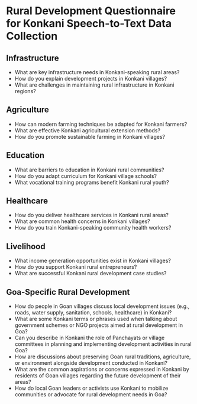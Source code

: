 # Rural Development Questionnaire for Konkani Speech-to-Text Data Collection

## Infrastructure
- What are key infrastructure needs in Konkani-speaking rural areas?
- How do you explain development projects in Konkani villages?
- What are challenges in maintaining rural infrastructure in Konkani regions?

## Agriculture
- How can modern farming techniques be adapted for Konkani farmers?
- What are effective Konkani agricultural extension methods?
- How do you promote sustainable farming in Konkani villages?

## Education
- What are barriers to education in Konkani rural communities?
- How do you adapt curriculum for Konkani village schools?
- What vocational training programs benefit Konkani rural youth?

## Healthcare
- How do you deliver healthcare services in Konkani rural areas?
- What are common health concerns in Konkani villages?
- How do you train Konkani-speaking community health workers?

## Livelihood
- What income generation opportunities exist in Konkani villages?
- How do you support Konkani rural entrepreneurs?
- What are successful Konkani rural development case studies?

## Goa-Specific Rural Development
- How do people in Goan villages discuss local development issues (e.g., roads, water supply, sanitation, schools, healthcare) in Konkani?
- What are some Konkani terms or phrases used when talking about government schemes or NGO projects aimed at rural development in Goa?
- Can you describe in Konkani the role of Panchayats or village committees in planning and implementing development activities in rural Goa?
- How are discussions about preserving Goan rural traditions, agriculture, or environment alongside development conducted in Konkani?
- What are the common aspirations or concerns expressed in Konkani by residents of Goan villages regarding the future development of their areas?
- How do local Goan leaders or activists use Konkani to mobilize communities or advocate for rural development needs in Goa?

